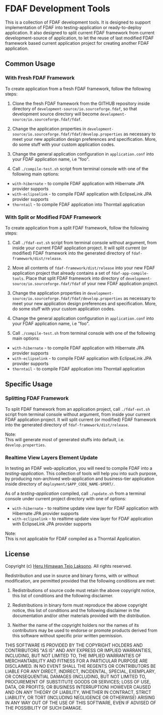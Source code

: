 FDAF Development Tools
======================

This is a collection of FDAF development tools. It is designed to support
implementation of FDAF into testing-application or ready-to-deploy
application. It also designed to split current FDAF framework from current
development-source of application, to let the reuse of last modified FDAF
framework based current application project for creating another FDAF
application.

## Common Usage

### With Fresh FDAF Framework

To create application from a fresh FDAF framework, follow the following steps:

1. Clone the fresh FDAF framework from the GITHUB repository inside directory
of `development-source/io.sourceforge.fdaf`, so that development source
directory will become `development-source/io.sourceforge.fdaf/fdaf`.

2. Change the application properties in `development-source/io.sourceforge.fdaf/fdaf/develop.properties`
as necessary to meet your new application design preferences and specification.
More, do some stuff with your custom application codes.

3. Change the general application configuration in `application.conf` into
your FDAF application name, i.e "foo".

4. Call `./compile-test.sh` script from terminal console with one of the following
main options:
  - `with-hibernate` - to compile FDAF application with Hibernate JPA provider supports
  - `with-eclipselink` - to compile FDAF application with EclipseLink JPA provider supports
  - `thorntail` - to compile FDAF application into Thorntail application
  
### With Split or Modified FDAF Framework

To create application from a split FDAF framework, follow the following steps:

1. Call `./fdaf-ext.sh` script from terminal console without argument, from
inside your current FDAF application project. It will split current (or
modified) FDAF framework into the generated directory of `fdaf-framework/dist/release`.

2. Move all contents of `fdaf-framework/dist/release` into your new FDAF
application project that already contains a set of `fdaf-app-compile-tools`.
Place that split FDAF framework into directory of `development-source/io.sourceforge.fdaf/fdaf`
of your new FDAF application project.

3. Change the application properties in `development-source/io.sourceforge.fdaf/fdaf/develop.properties`
as necessary to meet your new application design preferences and specification.
More, do some stuff with your custom application codes.

4. Change the general application configuration in `application.conf` into
your FDAF application name, i.e "foo".

5. Call `./compile-test.sh` from terminal console with one of the following
main options:
  - `with-hibernate` - to compile FDAF application with Hibernate JPA provider supports
  - `with-eclipselink` - to compile FDAF application with EclipseLink JPA provider supports
  - `thorntail` - to compile FDAF application into Thorntail application

## Specific Usage

### Splitting FDAF Framework

To split FDAF framework from an application project, call `./fdaf-ext.sh`
script from terminal console without argument, from inside your current FDAF
application project. It will split current (or modified) FDAF framework into
the generated directory of `fdaf-framework/dist/release`.

Note:  
This will generate most of generated stuffs into default, i.e.
`develop.properties`.

### Realtime View Layers Element Update

In testing an FDAF web-application, you will need to compile FDAF into a
_testing-application_. This collection of tools will help you into such
purpose, by producing non-archived web-application and business-tier
application inside directory of `deployment/$APP_CODE_NAME-$PORT/`.

As of a _testing-application_ compiled, call `./update.sh` from a terminal
console under current project directory with one of options:

  - `with-hibernate` - to realtime update view layer for FDAF application with Hibernate JPA provider supports
  - `with-eclipselink` - to realtime update view layer for FDAF application with EclipseLink JPA provider supports
  
Note:  
This is not applicable for FDAF compiled as a Thorntail Application.

## License

Copyright (c) [Heru Himawan Tejo Laksono](https://github.com/heru-himawan-tl).
All rights reserved.

Redistribution and use in source and binary forms, with or without
modification, are permitted provided that the following conditions are met:

1. Redistributions of source code must retain the above copyright notice,
   this list of conditions and the following disclaimer.

2. Redistributions in binary form must reproduce the above copyright notice,
   this list of conditions and the following disclaimer in the documentation
   and/or other materials provided with the distribution.

3. Neither the name of the copyright holders nor the names of its
   contributors may be used to endorse or promote products derived from this
   software without specific prior written permission.

THIS SOFTWARE IS PROVIDED BY THE COPYRIGHT HOLDERS AND CONTRIBUTORS "AS IS"
AND ANY EXPRESS OR IMPLIED WARRANTIES, INCLUDING, BUT NOT LIMITED TO, THE
IMPLIED WARRANTIES OF MERCHANTABILITY AND FITNESS FOR A PARTICULAR PURPOSE
ARE DISCLAIMED. IN NO EVENT SHALL THE REGENTS OR CONTRIBUTORS BE LIABLE FOR
ANY DIRECT, INDIRECT, INCIDENTAL, SPECIAL, EXEMPLARY, OR CONSEQUENTIAL
DAMAGES (INCLUDING, BUT NOT LIMITED TO, PROCUREMENT OF SUBSTITUTE GOODS OR
SERVICES; LOSS OF USE, DATA, OR PROFITS; OR BUSINESS INTERRUPTION) HOWEVER
CAUSED AND ON ANY THEORY OF LIABILITY, WHETHER IN CONTRACT, STRICT LIABILITY,
OR TORT (INCLUDING NEGLIGENCE OR OTHERWISE) ARISING IN ANY WAY OUT OF THE
USE OF THIS SOFTWARE, EVEN IF ADVISED OF THE POSSIBILITY OF SUCH DAMAGE.




  
  
